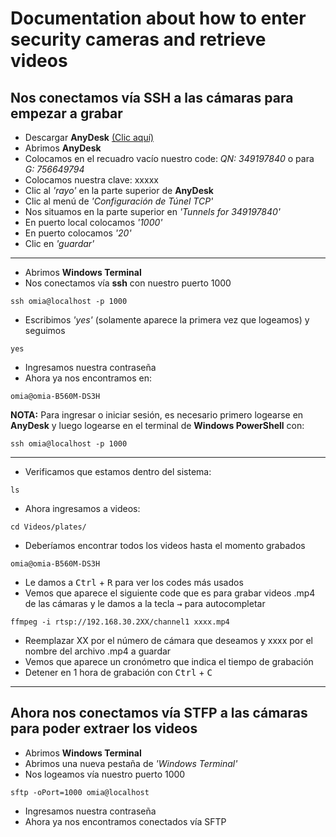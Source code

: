 # Documentation about how to enter security cameras and retrieve videos

## Nos conectamos vía SSH a las cámaras para empezar a grabar

-   Descargar **AnyDesk** [(Clic aquí)](https://anydesk.com/es)
-   Abrimos **AnyDesk**
-   Colocamos en el recuadro vacío nuestro code: *QN: 349197840* o para *G: 756649794*
-   Colocamos nuestra clave: xxxxx
-   Clic al *'rayo'* en la parte superior de **AnyDesk**
-   Clic al menú de *'Configuración de Túnel TCP'*
-   Nos situamos en la parte superior en *'Tunnels for 349197840'*
-   En puerto local colocamos *'1000'* 
-   En puerto colocamos *'20'* 
-   Clic en *'guardar'*

***
-   Abrimos **Windows Terminal**
-   Nos conectamos vía **ssh** con nuestro puerto 1000
  <!-- -->
    ssh omia@localhost -p 1000

-   Escribimos *'yes'* (solamente aparece la primera vez que logeamos) y seguimos
  <!-- -->
    yes

-   Ingresamos nuestra contraseña
-   Ahora ya nos encontramos en:
<!-- -->
    omia@omia-B560M-DS3H

**NOTA:** Para ingresar o iniciar sesión, es necesario primero logearse en **AnyDesk** y luego logearse en el terminal de **Windows PowerShell** con:
  <!-- -->
    ssh omia@localhost -p 1000

***
-   Verificamos que estamos dentro del sistema:
<!-- -->
    ls

-   Ahora ingresamos a videos:
<!-- -->
    cd Videos/plates/

-   Deberíamos encontrar todos los videos hasta el momento grabados
<!-- -->
    omia@omia-B560M-DS3H

-   Le damos a <kbd>Ctrl</kbd> + <kbd>R</kbd> para ver los codes más usados
-   Vemos que aparece el siguiente code que es para grabar videos .mp4 de las cámaras y le damos a la tecla <kbd>&rarr;</kbd> para autocompletar
<!-- -->
    ffmpeg -i rtsp://192.168.30.2XX/channel1 xxxx.mp4

-   Reemplazar XX por el número de cámara que deseamos y xxxx por el nombre del archivo .mp4 a guardar
-   Vemos que aparece un cronómetro que indica el tiempo de grabación
-   Detener en 1 hora de grabación con <kbd>Ctrl</kbd> + <kbd>C</kbd>

***
## Ahora nos conectamos vía STFP a las cámaras para poder extraer los videos
-   Abrimos **Windows Terminal**
-   Abrimos una nueva pestaña de *'Windows Terminal'*
-   Nos logeamos vía nuestro puerto 1000
<!-- -->
    sftp -oPort=1000 omia@localhost

-   Ingresamos nuestra contraseña
-   Ahora ya nos encontramos conectados vía SFTP
